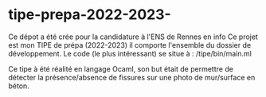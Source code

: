 # tipe-prepa-2022-2023-
Ce dépot a été crée pour la candidature à l'ENS de Rennes en info
Ce projet est mon TIPE de prépa (2022-2023) il comporte l'ensemble du dossier de développement.
Le code (le plus intéressant) se situe à : /tipe/bin/main.ml

Ce tipe à été réalité en langage Ocaml, son but était de permettre de détecter la présence/absence de fissures sur une photo de mur/surface en béton.
